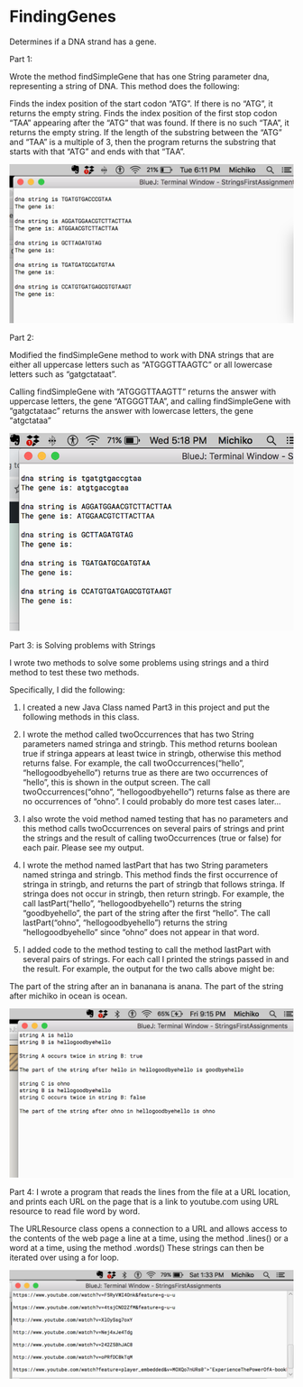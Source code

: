 # FindingGenes
Determines if a DNA strand has a gene. 

Part 1: 

Wrote the method findSimpleGene that has one String parameter dna, representing a string of DNA. This method does the following:

Finds the index position of the start codon “ATG”. If there is no “ATG”, it returns the empty string. Finds the index position of the first stop codon “TAA” appearing after the “ATG” that was found. If there is no such “TAA”, it returns the empty string. If the length of the substring between the “ATG” and “TAA” is a multiple of 3, then the program returns the substring that starts with that “ATG” and ends with that “TAA”.

![Output](https://github.com/michikofeehan/FindingGenes/blob/master/Output%20FindingGenes%20Michiko.png)



Part 2:

Modified the findSimpleGene method to work with DNA strings that are either all uppercase letters such as “ATGGGTTAAGTC” or all lowercase letters such as “gatgctataat”. 
 
Calling findSimpleGene with “ATGGGTTAAGTT” returns the answer with uppercase letters, the gene “ATGGGTTAA”, and calling findSimpleGene with “gatgctataac” returns the answer with lowercase letters, the gene “atgctataa”

![Output](https://github.com/michikofeehan/FindingGenes/blob/master/outputPart2.png)


Part 3: is Solving problems with Strings

I wrote two methods to solve some problems using strings and a third method to test these two methods.

Specifically, I did the following:

1. I created a new Java Class named Part3 in this project and put the following methods in this class.

2. I wrote the method called twoOccurrences that has two String parameters named stringa and stringb. This method returns boolean true if stringa appears at least twice in stringb, otherwise this method returns false. For example, the call twoOccurrences(“hello”, “hellogoodbyehello”) returns true as there are two occurrences of “hello”, this is shown in the output screen. The call twoOccurrences(“ohno”, “hellogoodbyehello”) returns false as there are no occurrences of “ohno”. I could probably do more test cases later...

3. I also wrote the void method named testing that has no parameters and this method calls twoOccurrences on several pairs of strings and print the strings and the result of calling twoOccurrences (true or false) for each pair. Please see my output.

4. I wrote the method named lastPart that has two String parameters named stringa and stringb. This method finds the first occurrence of stringa in stringb, and returns the part of stringb that follows stringa. If stringa does not occur in stringb, then return stringb. For example, the call lastPart(“hello”, “hellogoodbyehello”) returns the string “goodbyehello”, the part of the string after the first “hello”. The call lastPart(“ohno”, “hellogoodbyehello”) returns the string “hellogoodbyehello” since “ohno” does not appear in that word.

5. I added code to the method testing to call the method lastPart with several pairs of strings. For each call I  printed the strings passed in and the result. For example, the output for the two calls above might be:

The part of the string after an in bananana is anana.
The part of the string after michiko in ocean is ocean.

![Output](https://github.com/michikofeehan/FindingGenes/blob/master/Part3%20output.png)





Part 4: I wrote a program that reads the lines from the file at a URL location, and prints each URL on the page that is a link to youtube.com using URL resource to read file word by word. 

The URLResource class opens a connection to a URL and allows access to the contents of the web page a line at a time, using the method .lines() or a word at a time, using the method .words() 
These strings can then be iterated over using a for loop.


![Output](https://github.com/michikofeehan/FindingGenes/blob/master/part4_output.png)
